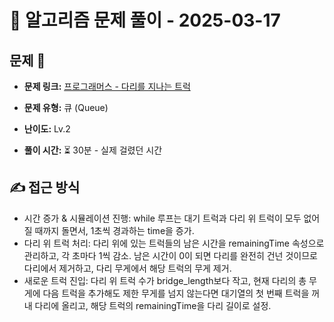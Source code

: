 # 📝 알고리즘 문제 풀이 - 2025-03-17

## 문제 📖

- **문제 링크:** [프로그래머스 - 다리를 지나는 트럭](https://school.programmers.co.kr/learn/courses/30/lessons/42583)

- **문제 유형:** 큐 (Queue)

- **난이도:** Lv.2

- **풀이 시간:** ⏳ 30분 - 실제 걸렸던 시간

## ✍ 접근 방식

- 시간 증가 & 시뮬레이션 진행: while 루프는 대기 트럭과 다리 위 트럭이 모두 없어질 때까지 돌면서, 1초씩 경과하는 time을 증가.
- 다리 위 트럭 처리: 다리 위에 있는 트럭들의 남은 시간을 remainingTime 속성으로 관리하고, 각 초마다 1씩 감소. 남은 시간이 0이 되면 다리를 완전히 건넌 것이므로 다리에서 제거하고, 다리 무게에서 해당 트럭의 무게 제거.
- 새로운 트럭 진입: 다리 위 트럭 수가 bridge_length보다 작고, 현재 다리의 총 무게에 다음 트럭을 추가해도 제한 무게를 넘지 않는다면 대기열의 첫 번째 트럭을 꺼내 다리에 올리고, 해당 트럭의 remainingTime을 다리 길이로 설정.

